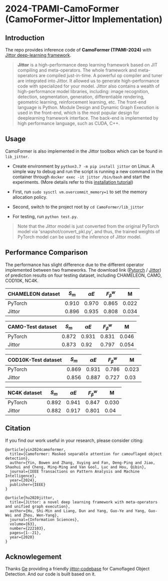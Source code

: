 # 2024-TPAMI-CamoFormer (CamoFormer-Jittor Implementation)

## Introduction

The repo provides inference code of **CamoFormer (TPAMI-2024)** with [Jittor deep-learning framework](https://github.com/Jittor/jittor).

> **Jittor** is a high-performance deep learning framework based on JIT compiling and meta-operators. The whole framework and meta-operators are compiled just-in-time. A powerful op compiler and tuner are integrated into Jittor. It allowed us to generate high-performance code with specialized for your model. Jittor also contains a wealth of high-performance model libraries, including: image recognition, detection, segmentation, generation, differentiable rendering, geometric learning, reinforcement learning, etc. The front-end language is Python. Module Design and Dynamic Graph Execution is used in the front-end, which is the most popular design for deeplearning framework interface. The back-end is implemented by high performance language, such as CUDA, C++.

## Usage

CamoFormer is also implemented in the Jittor toolbox which can be found in `lib_jittor`.
+ Create environment by `python3.7 -m pip install jittor` on Linux. 
A simple way to debug and run the script is running a new command in the container through `docker exec -it jittor /bin/bash` and start the experiments. (More details refer to this [installation tutorial](https://github.com/Jittor/jittor#install))

+ First, run `sudo sysctl vm.overcommit_memory=1` to set the memory allocation policy.

+ Second, switch to the project root by `cd CamoFormer/lib_jittor`

+ For testing, run `python test.py`. 

> Note that the Jittor model is just converted from the original PyTorch model via 'snapshot/convert_pkl.py', and thus, the trained weights of PyTorch model can be used to the inference of Jittor model.

## Performance Comparison

The performance has slight difference due to the different operator implemented between two frameworks.  The download link ([Pytorch](https://drive.google.com/drive/folders/1XTVMbFWmKtp3lWSlQ7XznmHHHjq5-xkp) / [Jittor](https://drive.google.com/file/d/13DeX-IMFE6u0TnNG5blUvHzo5o21cVpc/view?usp=sharing)) of prediction results on four testing dataset, including CHAMELEON, CAMO, COD10K, NC4K.

| CHAMELEON dataset    	| $S_m$  	| $\alpha E$  	| $F_\beta^w$  	| M     	|
|----------------------	|-------------	|-----------	|--------------	|-------	|
| PyTorch              	| 0.910       	| 0.970     	| 0.865        	| 0.022 	|
| Jittor               	| 0.896      	| 0.935       	| 0.808        	| 0.034    	|

|  CAMO-Test dataset   	| $S_m$  	| $\alpha E$  	| $F_\beta^w$  	| M     	|
|----------------------	|-------------	|-----------	|--------------	|-------	|
|  PyTorch             	| 0.872       	| 0.931     	| 0.831        	| 0.046 	|
|  Jittor              	| 0.873       	| 0.92     	| 0.797        	| 0.054 	|

|  COD10K-Test dataset 	| $S_m$  	| $\alpha E$  	| $F_\beta^w$  	| M     	|
|----------------------	|-------------	|-----------	|--------------	|-------	|
|  PyTorch             	| 0.869       	| 0.931     	| 0.786        	| 0.023 	|
|  Jittor              	| 0.856       	| 0.887     	| 0.727        	| 0.03 	|

|  NC4K dataset        	| $S_m$  	| $\alpha E$  	| $F_\beta^w$  	| M     	|
|----------------------	|-------------	|-----------	|--------------	|-------	|
|  PyTorch             	| 0.892       	| 0.941     	| 0.847        	| 0.030 	|
|  Jittor              	| 0.882       	| 0.917     	| 0.801        	| 0.04 	|


## Citation

If you find our work useful in your research, please consider citing:
    
    
    @article{yin2024camoformer,
      title={Camoformer: Masked separable attention for camouflaged object detection},
      author={Yin, Bowen and Zhang, Xuying and Fan, Deng-Ping and Jiao, Shaohui and Cheng, Ming-Ming and Van Gool, Luc and Hou, Qibin},
      journal={IEEE Transactions on Pattern Analysis and Machine Intelligence},
      year={2024},
      publisher={IEEE}
    }
    
    @article{hu2020jittor,
      title={Jittor: a novel deep learning framework with meta-operators and unified graph execution},
      author={Hu, Shi-Min and Liang, Dun and Yang, Guo-Ye and Yang, Guo-Wei and Zhou, Wen-Yang},
      journal={Information Sciences},
      volume={63},
      number={222103},
      pages={1--21},
      year={2020}
    }

## Acknowlegement
Thanks [Ge](https://gewelsji.github.io/) providing a friendly [jittor-codebase](https://github.com/GewelsJI/SINet-V2/tree/main/jittor_lib) for Camoflaged Object Detection. And our code is built based on it. 